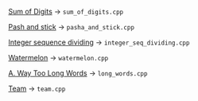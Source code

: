 [Sum of Digits](https://www.codechef.com/problems/FLOW006) -> `sum_of_digits.cpp`

[Pash and stick](https://codeforces.com/problemset/problem/610/A) -> `pasha_and_stick.cpp`

[Integer sequence dividing](https://codeforces.com/problemset/problem/1102/A) -> `integer_seq_dividing.cpp`

[Watermelon](https://codeforces.com/problemset/problem/4/A) -> `watermelon.cpp`

[A. Way Too Long Words](https://codeforces.com/problemset/problem/71/A) -> `long_words.cpp`

[Team](https://codeforces.com/problemset/problem/231/A) -> `team.cpp`